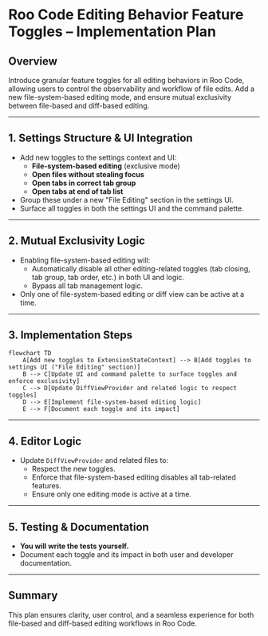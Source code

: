 # Roo Code Editing Behavior Feature Toggles – Implementation Plan

## Overview

Introduce granular feature toggles for all editing behaviors in Roo Code, allowing users to control the observability and workflow of file edits. Add a new file-system-based editing mode, and ensure mutual exclusivity between file-based and diff-based editing.

---

## 1. Settings Structure & UI Integration

- Add new toggles to the settings context and UI:
    - **File-system-based editing** (exclusive mode)
    - **Open files without stealing focus**
    - **Open tabs in correct tab group**
    - **Open tabs at end of tab list**
- Group these under a new "File Editing" section in the settings UI.
- Surface all toggles in both the settings UI and the command palette.

---

## 2. Mutual Exclusivity Logic

- Enabling file-system-based editing will:
    - Automatically disable all other editing-related toggles (tab closing, tab group, tab order, etc.) in both UI and logic.
    - Bypass all tab management logic.
- Only one of file-system-based editing or diff view can be active at a time.

---

## 3. Implementation Steps

```mermaid
flowchart TD
    A[Add new toggles to ExtensionStateContext] --> B[Add toggles to settings UI ("File Editing" section)]
    B --> C[Update UI and command palette to surface toggles and enforce exclusivity]
    C --> D[Update DiffViewProvider and related logic to respect toggles]
    D --> E[Implement file-system-based editing logic]
    E --> F[Document each toggle and its impact]
```

---

## 4. Editor Logic

- Update `DiffViewProvider` and related files to:
    - Respect the new toggles.
    - Enforce that file-system-based editing disables all tab-related features.
    - Ensure only one editing mode is active at a time.

---

## 5. Testing & Documentation

- **You will write the tests yourself.**
- Document each toggle and its impact in both user and developer documentation.

---

## Summary

This plan ensures clarity, user control, and a seamless experience for both file-based and diff-based editing workflows in Roo Code.
